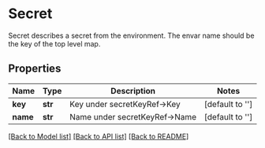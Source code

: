 # Secret

Secret describes a secret from the environment. The envar name should be the key of the top level map.

## Properties
Name | Type | Description | Notes
------------ | ------------- | ------------- | -------------
**key** | **str** | Key under secretKeyRef-&gt;Key | [default to '']
**name** | **str** | Name under secretKeyRef-&gt;Name | [default to '']

[[Back to Model list]](../README.md#documentation-for-models) [[Back to API list]](../README.md#documentation-for-api-endpoints) [[Back to README]](../README.md)


